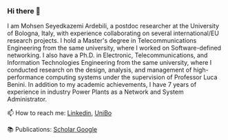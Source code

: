 ### Hi there 👋
I am Mohsen Seyedkazemi Ardebili, a postdoc researcher at the University of Bologna, Italy, with experience collaborating on several international/EU research projects. I hold a Master's degree in Telecommunications Engineering from the same university, where I worked on Software-defined networking. I also have a Ph.D. in Electronic, Telecommunications, and Information Technologies Engineering from the same university, where I conducted research on the design, analysis, and management of high-performance computing systems under the supervision of Professor Luca Benini. In addition to my academic achievements, I have 7 years of experience in industry Power Plants as a Network and System Administrator.

📫 How to reach me: [Linkedin](https://it.linkedin.com/in/mskazemi), [UniBo](https://www.unibo.it/sitoweb/mohsen.seyedkazemi/en)

:books: Publications: [Scholar Google](https://scholar.google.com/citations?user=xP64pZsAAAAJ&hl=en)

  
<!--
**MSKazemi/mskazemi** is a ✨ _special_ ✨ repository because its `README.md` (this file) appears on your GitHub profile.

Here are some ideas to get you started:

- 🔭 I’m currently working on ...
- 🌱 I’m currently learning ...
- 👯 I’m looking to collaborate on ...
- 🤔 I’m looking for help with ...
- 💬 Ask me about ...
- 😄 Pronouns: ...
- ⚡ Fun fact: ...
-->
